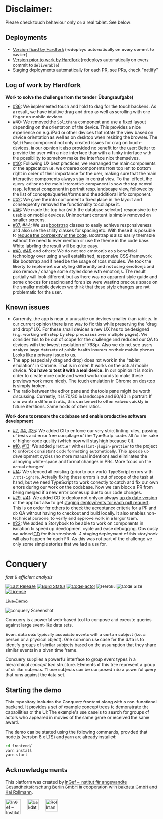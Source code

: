 # Disclaimer:
Please check touch behaviour only on a real tablet. See below.

## Deployments

- [Version fixed by Hardfork](https://conquery.hardfork.io) (redeploys automatically on every commit to `master`)
- [Version prior to work by Hardfork](https://deliverable.conquery.hardfork.io) (redeploys automatically on every commit to `deliverable`)
- Staging deployments automatically for each PR, see PRs, check "netlify"

## Log of work by Hardfork
**Work to solve the challenge from the tender (Übungsaufgabe)**
- [#36](https://github.com/hardforkio/secret-conquery/pull/36): We implemented touch and hold to drag for the touch backend. As a result, we have intuitive drag and drop as well as scrolling with one finger on mobile devices. 
- [#40](https://github.com/hardforkio/secret-conquery/pull/40): We removed the `SplitPane` component and use a fixed layout depending on the orientation of the device. 
This provides a nice experience on e.g. iPad or other devices that rotate the view based on 
device orientation as well as on desktop when resizing the browser. The `SplitPane` component not only created
 issues for drag on touch-devices, in our opinion it also provided no benefit
  for the user: Better to provide the user with a nice interface than with 
  a funky interface with the possibility to somehow make the interface nice themselves.
- [#40](https://github.com/hardforkio/secret-conquery/pull/40): Following UX best practices, we rearranged the main components of the application i.e. we ordered components from top left to bottom right in order of their importance for the user, making sure that the main interactive components always stay in central view.
 To that effect, the query-editor as the main interactive component is now the top central resp. leftmost component in portrait resp. landscape view, followed by the list of concepts/queries/forms and the additional info component.
- [#42](https://github.com/hardforkio/secret-conquery/pull/42): We gave the info component a fixed place in the layout and consequently removed the functionality to collapse it.
- [#46](https://github.com/hardforkio/secret-conquery/pull/46): We made the top bar (with the database selector) responsive to be usable on mobile devices. Unimportant content is simply removed on smaller screens.
- [#37](https://github.com/hardforkio/secret-conquery/pull/37), [#44](https://github.com/hardforkio/secret-conquery/pull/44): We use [bootstrap](https://getbootstrap.com/) classes to easily achieve responsiveness and also use the utility classes for spacing etc. With these it is possible to [reduce the complexity of the code](https://github.com/hardforkio/secret-conquery/pull/40/files#diff-7c4bb318ecd1764c6481f6fc6977a36d). Bootstrap is also easily themable without the need to ever mention or use the theme in the code base. White labeling the result will be quite easy. 
- [#43](https://github.com/hardforkio/secret-conquery/pull/43), [#45](https://github.com/hardforkio/secret-conquery/pull/45), and others: We do not see emotionjs as a beneficial technology over using a well established, responsive CSS-framework like bootstrap and if need be the usage of scss modules. We took the liberty to implement our styling differently and
not using emotionjs and also remove / change some styles done with emotionjs. The result partially will look different, but as there was no apparent style guide and some choices for spacing and font size were wasting precious space on the smaller mobile devices we think that these style changes are not problematic for the user.

## Known issues

- Currently, the app is near to unusable on devices smaller than tablets. In our current opinion there is no way to fix this while preserving the "drag and drop" UX. For these small devices a new UX has to be designed (e.g. working with step by step processes over multiple pages). We consider this to be out of
 scope for the challenge and reduced our QA to devices with the lowest resolution of 768px. Also we do not see users 
 analyze large datasets of public health insurers on their mobile phones. Looks like a privacy issue to us.
- The app (especially drag and drop) does not work in the "tablet emulation" in Chrome. That is in order. It works on the actual mobile device. **You have to test it with a real device.** In our opinion it is not in order to create more code and weird workarounds to make these previews work more nicely. The touch emulation in Chrome on desktop is simply broken.
- The ratio between the editor pane and the tools pane might be worth discussing. Currently, it is 70/30 in landscape and 60/40 in portrait. If one wants a different ratio, this can be set to other values quickly in future iterations. Same holds of other ratios. 

**Work done to prepare the codebase and enable productive software development**
- [#2](https://github.com/hardforkio/secret-conquery/pull/2), [#4](https://github.com/hardforkio/secret-conquery/pull/4), [#35](https://github.com/hardforkio/secret-conquery/pull/35): We added CI to enforce our very strict linting rules, passing of tests and error free compilage of the
 TypeScript code. All for the sake of higher code quality (which now will stay high because CI).
- [#10](https://github.com/hardforkio/secret-conquery/pull/10), [#13](https://github.com/hardforkio/secret-conquery/pull/13): We added `prettier`
 with `eslint-plugin-prettier` to the project to enforce consistent code formatting automatically. This speeds up development cycles (no more manual indention) and eliminates the annoying white-space and format changes in PRs. More focus on the actual changes! 
- [#14](https://github.com/hardforkio/secret-conquery/pull/14): We silenced all existing 
(prior to our work) TypeScript errors with `//@ts-ignore`. Actually fixing these errors is out
 of scope of the task at hand, but we need TypeScript to work correctly to catch and
  fix our own errors during our work on the codebase. Now we can block a PR from being merged
  if a new error comes up due to our code changes.
- [#29](https://github.com/hardforkio/secret-conquery/pull/29), [#41](https://github.com/hardforkio/secret-conquery/pull/41): We added CD to deploy not only an always [up do date version](conquery.hardfork.io)
 of the app 
but also to get [staging deployments for each pull request](https://deploy-preview-49--hardfork-conquery.netlify.app/). This is on order for others to check the acceptance criteria for a PR and do QA without having to
 checkout and build locally. It also enables non-technical personel to verify and approve work in a larger team.
- [#22](https://github.com/hardforkio/secret-conquery/pull/22): We added a Storybook to be able to work on components in isolation to speed up development cycle and ease debugging. Obviously we added [CD](https://storybook.conquery.hardfork.io) for this storybook. A staging deployment of this storybook will also happen for each PR. As this was not part of the challenge we only some simple stories that we had a use for.

# Conquery
*fast & efficient analysis*

[![Last Release](https://img.shields.io/github/release-date/bakdata/conquery.svg?logo=github)](https://github.com/bakdata/conquery/releases/latest)
[![Build Status](https://dev.azure.com/bakdata/public/_apis/build/status/Conquery%20CI?branchName=develop)](https://dev.azure.com/bakdata/public/_build/latest?definitionId=7&branchName=develop)
[![CodeFactor](https://www.codefactor.io/repository/github/bakdata/conquery/badge/develop)](https://www.codefactor.io/repository/github/bakdata/conquery)
![Heroku](https://heroku-badge.herokuapp.com/?app=conquery&svg=1)
![Code Size](https://img.shields.io/github/languages/code-size/bakdata/conquery.svg)
[![License](https://img.shields.io/github/license/bakdata/conquery.svg)](https://github.com/bakdata/conquery/blob/develop/LICENSE)

[Live-Demo](https://conquery.herokuapp.com/app/static) 

![conquery Screenshot](images/screenshot-v3.png)

Conquery is a powerful web-based tool to compose and execute queries against large event-like data sets.

Event data sets typically associate events with a certain subject (i.e. a person or a physical object). One common use case for the data is to identify groups of similar subjects based on the assumption that they share similar events in a given time frame.

Conquery supplies a powerful interface to group event types in a hierarchical *concept tree* structure. Elements of this tree represent a group of similar subjects. Those subjects can be composed into a powerful query that runs against the data set.

## Starting the demo

This repository includes the Conquery frontend along with a non-functional backend. It provides a set of example concept trees to demonstrate the capabilities of the UI: The example's use case is to search for groups of actors who appeared in movies of the same genre or received the same award.

The demo can be started using the following commands, provided that node.js (version 8.x LTS) and yarn are already installed:

```sh
cd frontend/
yarn install
yarn start
```

## Acknowledgements

This platform was created by [InGef – Institut für angewandte Gesundheitsforschung Berlin GmbH](http://www.ingef.de/) in cooperation with [bakdata GmbH](http://www.bakdata.com) and [Kai Rollmann](https://kairollmann.de/).

[<img alt="InGef – Institut für angewandte Gesundheitsforschung Berlin GmbH" src="images/ingef_logo.svg" height=50 align="top">](http://www.ingef.de/)
&emsp;
[<img alt="bakdata GmbH" src="images/bakdata_logo.svg" height=37 align="top">](http://www.bakdata.com)
&emsp;
[<img alt="Rollmann Software" src="images/rollmann_software_logo.png" height=41 align="top">](https://kairollmann.de)
